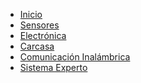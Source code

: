 - [Inicio](es/inicio.md)
- [Sensores](es/Sensores.md)
- [Electrónica](es/Electrónica.md)
- [Carcasa](es/Carcasa.md)
- [Comunicación Inalámbrica](es/Comunicación-inalámbrica.md)
- [Sistema Experto](es/Sistema%20Experto.md)

<!--
    - [Estructura Wiki](?id=estructura-wiki)
    - [Noticias](?id=noticias)
    - [Equipo](?id=equipo)
    - [Licencia](?id=licencia)
-->